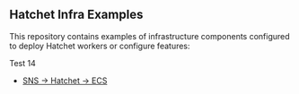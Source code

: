 ## Hatchet Infra Examples

This repository contains examples of infrastructure components configured to deploy Hatchet workers or configure features:

Test 14

- [SNS -> Hatchet -> ECS](./sns-ecs-example/)
